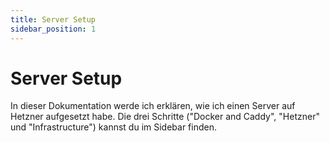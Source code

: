 ```yaml
---
title: Server Setup
sidebar_position: 1
---
```


# Server Setup

In dieser Dokumentation werde ich erklären, wie ich einen Server auf Hetzner aufgesetzt habe. Die drei Schritte ("Docker and Caddy", "Hetzner" und "Infrastructure") kannst du im Sidebar finden.
